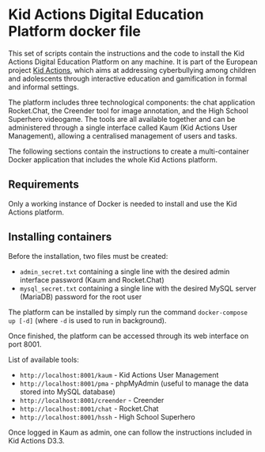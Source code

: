 # Kid Actions Digital Education Platform docker file

This set of scripts contain the instructions and the code to install the Kid Actions Digital Education Platform on any machine.
It is part of the European project [Kid Actions](https://www.kidactions.eu/), which aims at addressing cyberbullying among children and adolescents through interactive education and gamification in formal and informal settings.

The platform includes three technological components: the chat application Rocket.Chat, the Creender tool for image annotation, and the High School Superhero videogame. The tools are all available together and can be administered through a single interface called Kaum (Kid Actions User Management), allowing a centralised management of users and tasks.

The following sections contain the instructions to create a multi-container Docker application that includes the whole Kid Actions platform.

## Requirements

Only a working instance of Docker is needed to install and use the Kid Actions platform.

## Installing containers

Before the installation, two files must be created:
  * `admin_secret.txt` containing a single line with the desired admin interface password (Kaum and Rocket.Chat)
  * `mysql_secret.txt` containing a single line with the desired MySQL server (MariaDB) password for the root user

The platform can be installed by simply run the command `docker-compose up [-d]` (where `-d` is used to run in background).

Once finished, the platform can be accessed through its web interface on port 8001.

List of available tools:
  * `http://localhost:8001/kaum` - Kid Actions User Management
  * `http://localhost:8001/pma` - phpMyAdmin (useful to manage the data stored into MySQL database)
  * `http://localhost:8001/creender` - Creender
  * `http://localhost:8001/chat` - Rocket.Chat
  * `http://localhost:8001/hssh` - High School Superhero

Once logged in Kaum as admin, one can follow the instructions included in Kid Actions D3.3.
